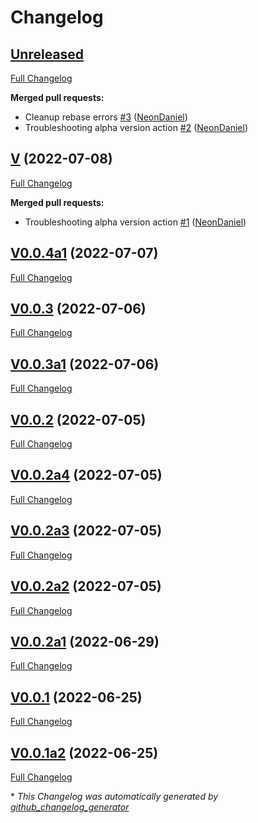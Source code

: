 # Changelog

## [Unreleased](https://github.com/NeonDaniel/ovos-config/tree/HEAD)

[Full Changelog](https://github.com/NeonDaniel/ovos-config/compare/V...HEAD)

**Merged pull requests:**

- Cleanup rebase errors [\#3](https://github.com/NeonDaniel/ovos-config/pull/3) ([NeonDaniel](https://github.com/NeonDaniel))
- Troubleshooting alpha version action [\#2](https://github.com/NeonDaniel/ovos-config/pull/2) ([NeonDaniel](https://github.com/NeonDaniel))

## [V](https://github.com/NeonDaniel/ovos-config/tree/V) (2022-07-08)

[Full Changelog](https://github.com/NeonDaniel/ovos-config/compare/V0.0.4a1...V)

**Merged pull requests:**

- Troubleshooting alpha version action [\#1](https://github.com/NeonDaniel/ovos-config/pull/1) ([NeonDaniel](https://github.com/NeonDaniel))

## [V0.0.4a1](https://github.com/NeonDaniel/ovos-config/tree/V0.0.4a1) (2022-07-07)

[Full Changelog](https://github.com/NeonDaniel/ovos-config/compare/V0.0.3...V0.0.4a1)

## [V0.0.3](https://github.com/NeonDaniel/ovos-config/tree/V0.0.3) (2022-07-06)

[Full Changelog](https://github.com/NeonDaniel/ovos-config/compare/V0.0.3a1...V0.0.3)

## [V0.0.3a1](https://github.com/NeonDaniel/ovos-config/tree/V0.0.3a1) (2022-07-06)

[Full Changelog](https://github.com/NeonDaniel/ovos-config/compare/V0.0.2...V0.0.3a1)

## [V0.0.2](https://github.com/NeonDaniel/ovos-config/tree/V0.0.2) (2022-07-05)

[Full Changelog](https://github.com/NeonDaniel/ovos-config/compare/V0.0.2a4...V0.0.2)

## [V0.0.2a4](https://github.com/NeonDaniel/ovos-config/tree/V0.0.2a4) (2022-07-05)

[Full Changelog](https://github.com/NeonDaniel/ovos-config/compare/V0.0.2a3...V0.0.2a4)

## [V0.0.2a3](https://github.com/NeonDaniel/ovos-config/tree/V0.0.2a3) (2022-07-05)

[Full Changelog](https://github.com/NeonDaniel/ovos-config/compare/V0.0.2a2...V0.0.2a3)

## [V0.0.2a2](https://github.com/NeonDaniel/ovos-config/tree/V0.0.2a2) (2022-07-05)

[Full Changelog](https://github.com/NeonDaniel/ovos-config/compare/V0.0.2a1...V0.0.2a2)

## [V0.0.2a1](https://github.com/NeonDaniel/ovos-config/tree/V0.0.2a1) (2022-06-29)

[Full Changelog](https://github.com/NeonDaniel/ovos-config/compare/V0.0.1...V0.0.2a1)

## [V0.0.1](https://github.com/NeonDaniel/ovos-config/tree/V0.0.1) (2022-06-25)

[Full Changelog](https://github.com/NeonDaniel/ovos-config/compare/V0.0.1a2...V0.0.1)

## [V0.0.1a2](https://github.com/NeonDaniel/ovos-config/tree/V0.0.1a2) (2022-06-25)

[Full Changelog](https://github.com/NeonDaniel/ovos-config/compare/5578c76398d3fe143716d52f3f1b1a37f729d133...V0.0.1a2)



\* *This Changelog was automatically generated by [github_changelog_generator](https://github.com/github-changelog-generator/github-changelog-generator)*
